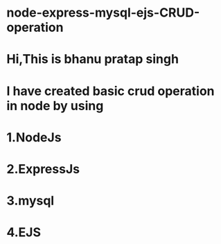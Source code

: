 # node-express-mysql-ejs-CRUD-operation
# Hi,This is bhanu pratap singh
# I have created basic crud operation in node by using
#  1.NodeJs
#  2.ExpressJs
#  3.mysql
#  4.EJS
